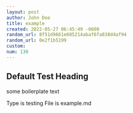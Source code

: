 ```yaml
---
layout: post
author: John Doe
title: example
created: 2022-05-27 06:45:49 -0600
random_url: 8f51d9661e605214abaf6fa038d4af94
random_url: 0e2f1b5199
custom: 
num: 130
---
```



Default Test Heading
--------------------

some boilerplate text

Type is testing
File is example.md


